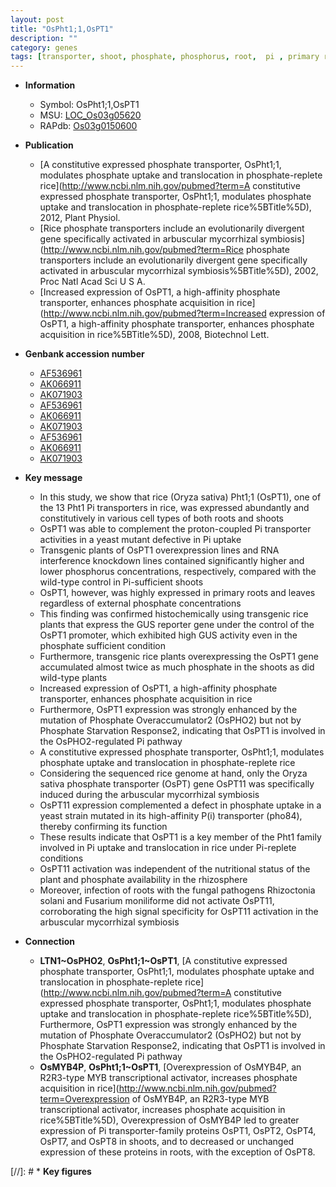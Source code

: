```yaml
---
layout: post
title: "OsPht1;1,OsPT1"
description: ""
category: genes
tags: [transporter, shoot, phosphate, phosphorus, root,  pi , primary root]
---
```


* **Information**  
    + Symbol: OsPht1;1,OsPT1  
    + MSU: [LOC_Os03g05620](http://rice.plantbiology.msu.edu/cgi-bin/ORF_infopage.cgi?orf=LOC_Os03g05620)  
    + RAPdb: [Os03g0150600](http://rapdb.dna.affrc.go.jp/viewer/gbrowse_details/irgsp1?name=Os03g0150600)  

* **Publication**  
    + [A constitutive expressed phosphate transporter, OsPht1;1, modulates phosphate uptake and translocation in phosphate-replete rice](http://www.ncbi.nlm.nih.gov/pubmed?term=A constitutive expressed phosphate transporter, OsPht1;1, modulates phosphate uptake and translocation in phosphate-replete rice%5BTitle%5D), 2012, Plant Physiol.
    + [Rice phosphate transporters include an evolutionarily divergent gene specifically activated in arbuscular mycorrhizal symbiosis](http://www.ncbi.nlm.nih.gov/pubmed?term=Rice phosphate transporters include an evolutionarily divergent gene specifically activated in arbuscular mycorrhizal symbiosis%5BTitle%5D), 2002, Proc Natl Acad Sci U S A.
    + [Increased expression of OsPT1, a high-affinity phosphate transporter, enhances phosphate acquisition in rice](http://www.ncbi.nlm.nih.gov/pubmed?term=Increased expression of OsPT1, a high-affinity phosphate transporter, enhances phosphate acquisition in rice%5BTitle%5D), 2008, Biotechnol Lett.

* **Genbank accession number**  
    + [AF536961](http://www.ncbi.nlm.nih.gov/nuccore/AF536961)
    + [AK066911](http://www.ncbi.nlm.nih.gov/nuccore/AK066911)
    + [AK071903](http://www.ncbi.nlm.nih.gov/nuccore/AK071903)
    + [AF536961](http://www.ncbi.nlm.nih.gov/nuccore/AF536961)
    + [AK066911](http://www.ncbi.nlm.nih.gov/nuccore/AK066911)
    + [AK071903](http://www.ncbi.nlm.nih.gov/nuccore/AK071903)
    + [AF536961](http://www.ncbi.nlm.nih.gov/nuccore/AF536961)
    + [AK066911](http://www.ncbi.nlm.nih.gov/nuccore/AK066911)
    + [AK071903](http://www.ncbi.nlm.nih.gov/nuccore/AK071903)

* **Key message**  
    + In this study, we show that rice (Oryza sativa) Pht1;1 (OsPT1), one of the 13 Pht1 Pi transporters in rice, was expressed abundantly and constitutively in various cell types of both roots and shoots
    + OsPT1 was able to complement the proton-coupled Pi transporter activities in a yeast mutant defective in Pi uptake
    + Transgenic plants of OsPT1 overexpression lines and RNA interference knockdown lines contained significantly higher and lower phosphorus concentrations, respectively, compared with the wild-type control in Pi-sufficient shoots
    + OsPT1, however, was highly expressed in primary roots and leaves regardless of external phosphate concentrations
    + This finding was confirmed histochemically using transgenic rice plants that express the GUS reporter gene under the control of the OsPT1 promoter, which exhibited high GUS activity even in the phosphate sufficient condition
    + Furthermore, transgenic rice plants overexpressing the OsPT1 gene accumulated almost twice as much phosphate in the shoots as did wild-type plants
    + Increased expression of OsPT1, a high-affinity phosphate transporter, enhances phosphate acquisition in rice
    + Furthermore, OsPT1 expression was strongly enhanced by the mutation of Phosphate Overaccumulator2 (OsPHO2) but not by Phosphate Starvation Response2, indicating that OsPT1 is involved in the OsPHO2-regulated Pi pathway
    + A constitutive expressed phosphate transporter, OsPht1;1, modulates phosphate uptake and translocation in phosphate-replete rice
    + Considering the sequenced rice genome at hand, only the Oryza sativa phosphate transporter (OsPT) gene OsPT11 was specifically induced during the arbuscular mycorrhizal symbiosis
    + OsPT11 expression complemented a defect in phosphate uptake in a yeast strain mutated in its high-affinity P(i) transporter (pho84), thereby confirming its function
    + These results indicate that OsPT1 is a key member of the Pht1 family involved in Pi uptake and translocation in rice under Pi-replete conditions
    + OsPT11 activation was independent of the nutritional status of the plant and phosphate availability in the rhizosphere
    + Moreover, infection of roots with the fungal pathogens Rhizoctonia solani and Fusarium moniliforme did not activate OsPT11, corroborating the high signal specificity for OsPT11 activation in the arbuscular mycorrhizal symbiosis

* **Connection**  
    + __LTN1~OsPHO2__, __OsPht1;1~OsPT1__, [A constitutive expressed phosphate transporter, OsPht1;1, modulates phosphate uptake and translocation in phosphate-replete rice](http://www.ncbi.nlm.nih.gov/pubmed?term=A constitutive expressed phosphate transporter, OsPht1;1, modulates phosphate uptake and translocation in phosphate-replete rice%5BTitle%5D), Furthermore, OsPT1 expression was strongly enhanced by the mutation of Phosphate Overaccumulator2 (OsPHO2) but not by Phosphate Starvation Response2, indicating that OsPT1 is involved in the OsPHO2-regulated Pi pathway
    + __OsMYB4P__, __OsPht1;1~OsPT1__, [Overexpression of OsMYB4P, an R2R3-type MYB transcriptional activator, increases phosphate acquisition in rice](http://www.ncbi.nlm.nih.gov/pubmed?term=Overexpression of OsMYB4P, an R2R3-type MYB transcriptional activator, increases phosphate acquisition in rice%5BTitle%5D), Overexpression of OsMYB4P led to greater expression of Pi transporter-family proteins OsPT1, OsPT2, OsPT4, OsPT7, and OsPT8 in shoots, and to decreased or unchanged expression of these proteins in roots, with the exception of OsPT8.

[//]: # * **Key figures**  



